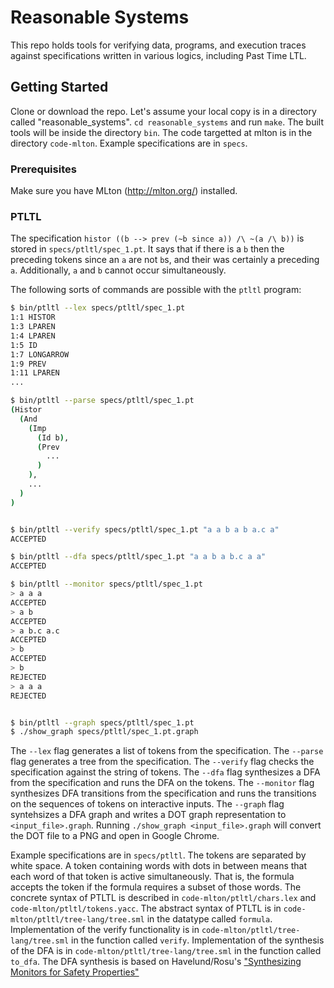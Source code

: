 # Reasonable Systems 

This repo holds tools for verifying data, programs, and execution traces 
against specifications written in various logics, including Past Time LTL.

## Getting Started
Clone or download the repo.  Let's assume your local copy is in a directory called "reasonable_systems".  `cd reasonable_systems` and run `make`.  The built tools will be inside the directory `bin`.  The code targetted at mlton is in the directory `code-mlton`.  Example specifications are in `specs`.

### Prerequisites
Make sure you have MLton (http://mlton.org/) installed.


### PTLTL
The specification `histor ((b --> prev (~b since a)) /\ ~(a /\ b))` is stored in `specs/ptltl/spec_1.pt`.  It says that if there is a `b` then the preceding tokens since an `a` are not `b`s, and their was certainly a preceding `a`.  Additionally, `a` and `b` cannot occur simultaneously.

The following sorts of commands are possible with the `ptltl` program:
```bash
$ bin/ptltl --lex specs/ptltl/spec_1.pt
1:1 HISTOR 
1:3 LPAREN
1:4 LPAREN
1:5 ID
1:7 LONGARROW
1:9 PREV
1:11 LPAREN
...

$ bin/ptltl --parse specs/ptltl/spec_1.pt
(Histor
  (And
    (Imp
      (Id b),
      (Prev
        ...
      )
    ),
    ...
  )
)


$ bin/ptltl --verify specs/ptltl/spec_1.pt "a a b a b a.c a"
ACCEPTED

$ bin/ptltl --dfa specs/ptltl/spec_1.pt "a a b a b.c a a"
ACCEPTED

$ bin/ptltl --monitor specs/ptltl/spec_1.pt
> a a a
ACCEPTED
> a b
ACCEPTED
> a b.c a.c
ACCEPTED
> b
ACCEPTED
> b
REJECTED
> a a a
REJECTED


$ bin/ptltl --graph specs/ptltl/spec_1.pt 
$ ./show_graph specs/ptltl/spec_1.pt.graph 

```

The `--lex` flag generates a list of tokens from the specification.
The `--parse` flag generates a tree from the specification.
The `--verify` flag checks the specification against the string of tokens.
The `--dfa` flag synthesizes a DFA from the specification and runs the DFA on the tokens.
The `--monitor` flag synthesizes DFA transitions from the specification and runs the transitions on the sequences of tokens on interactive inputs.
The `--graph` flag syntehsizes a DFA graph and writes a DOT graph representation to `<input_file>.graph`. Running `./show_graph <input_file>.graph` will convert the DOT file to a PNG and open in Google Chrome.

Example specifications are in `specs/ptltl`.  The tokens are separated by white space.  A token containing words with dots in between means that each word of that token is active simultaneously.  That is, the formula accepts the token if the formula requires a subset of those words.
The concrete syntax of PTLTL is described in `code-mlton/ptltl/chars.lex` and `code-mlton/ptltl/tokens.yacc`.
The abstract syntax of PTLTL is in  `code-mlton/ptltl/tree-lang/tree.sml` in the datatype called `formula`.
Implementation of the verify functionality is in `code-mlton/ptltl/tree-lang/tree.sml` in the function called `verify`.
Implementation of the synthesis of the DFA is in `code-mlton/ptltl/tree-lang/tree.sml` in the function called `to_dfa`.
The DFA synthesis is based on Havelund/Rosu's ["Synthesizing Monitors for Safety Properties"](https://ti.arc.nasa.gov/m/pub-archive/345h/0345%20(Havelund).pdf)
